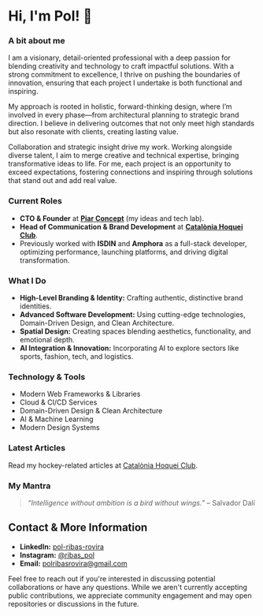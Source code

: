 # Hi, I'm Pol! 👋

### A bit about me

I am a visionary, detail-oriented professional with a deep passion for blending creativity and technology to craft impactful solutions. With a strong commitment to excellence, I thrive on pushing the boundaries of innovation, ensuring that each project I undertake is both functional and inspiring.

My approach is rooted in holistic, forward-thinking design, where I’m involved in every phase—from architectural planning to strategic brand direction. I believe in delivering outcomes that not only meet high standards but also resonate with clients, creating lasting value.

Collaboration and strategic insight drive my work. Working alongside diverse talent, I aim to merge creative and technical expertise, bringing transformative ideas to life. For me, each project is an opportunity to exceed expectations, fostering connections and inspiring through solutions that stand out and add real value.

### Current Roles
- **CTO & Founder** at [**Piar Concept**](https://piarconcept.com) (my ideas and tech lab).
- **Head of Communication & Brand Development** at [**Catalònia Hoquei Club**](https://cataloniahoqueiclub.com).
- Previously worked with **ISDIN** and **Amphora** as a full-stack developer, optimizing performance, launching platforms, and driving digital transformation.

### What I Do
- **High-Level Branding & Identity:** Crafting authentic, distinctive brand identities.
- **Advanced Software Development:** Using cutting-edge technologies, Domain-Driven Design, and Clean Architecture.
- **Spatial Design:** Creating spaces blending aesthetics, functionality, and emotional depth.
- **AI Integration & Innovation:** Incorporating AI to explore sectors like sports, fashion, tech, and logistics.

### Technology & Tools
- Modern Web Frameworks & Libraries
- Cloud & CI/CD Services
- Domain-Driven Design & Clean Architecture
- AI & Machine Learning
- Modern Design Systems

### Latest Articles
Read my hockey-related articles at [Catalònia Hoquei Club](https://cataloniahc.com/en/articles?authorId=676874fb64cc1973f8143ced#articles-list).

### My Mantra
> _“Intelligence without ambition is a bird without wings.”_ – Salvador Dalí

## Contact & More Information
- **LinkedIn:** [pol-ribas-rovira]([https://linkedin.com/company/piar-concept](https://www.linkedin.com/in/pol-ribas-rovira/))  
- **Instagram:** [@ribas_pol]([https://instagram.com/piarconcept](https://www.instagram.com/ribas_pol/))
- **Email:** [polribasrovira@gmail.com](mailto:polribasrovira@gmail.com)

Feel free to reach out if you're interested in discussing potential collaborations or have any questions. While we aren't currently accepting public contributions, we appreciate community engagement and may open repositories or discussions in the future.
